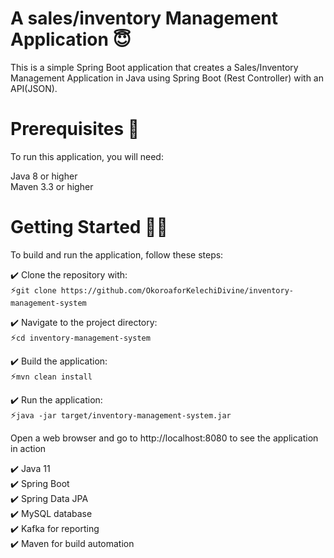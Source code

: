 # A sales/inventory Management Application 😇

This is a simple Spring Boot application that creates a Sales/Inventory Management Application in Java using Spring Boot (Rest Controller) with an API(JSON).

# Prerequisites 🚀

To run this application, you will need:

Java 8 or higher</br>
Maven 3.3 or higher

# Getting Started 👩‍💻
To build and run the application, follow these steps:

✔️ Clone the repository with:</br>
    ⚡```git clone https://github.com/OkoroaforKelechiDivine/inventory-management-system```


✔️ Navigate to the project directory:</br>
    ⚡```cd inventory-management-system```


✔️ Build the application:</br>
   ⚡```mvn clean install```

✔️ Run the application:</br>
   ⚡```java -jar target/inventory-management-system.jar```

Open a web browser and go to http://localhost:8080 to see the application in action

✔️ Java 11<br/>
✔️ Spring Boot<br/>
✔️ Spring Data JPA<br/>
✔️ MySQL database<br/>
✔️ Kafka for reporting<br/>
✔️ Maven for build automation
